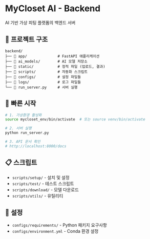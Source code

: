 # MyCloset AI - Backend

AI 기반 가상 피팅 플랫폼의 백엔드 서버

## 📁 프로젝트 구조

```
backend/
├── 📂 app/              # FastAPI 애플리케이션
├── 📂 ai_models/        # AI 모델 저장소
├── 📂 static/           # 정적 파일 (업로드, 결과)
├── 📂 scripts/          # 자동화 스크립트
├── 📂 configs/          # 설정 파일들
├── 📂 logs/             # 로그 파일들
└── 📄 run_server.py     # 서버 실행
```

## 🚀 빠른 시작

```bash
# 1. 가상환경 활성화
source mycloset_env/bin/activate  # 또는 source venv/bin/activate

# 2. 서버 실행
python run_server.py

# 3. API 문서 확인
# http://localhost:8000/docs
```

## 📋 스크립트

- `scripts/setup/` - 설치 및 설정
- `scripts/test/` - 테스트 스크립트
- `scripts/download/` - 모델 다운로드
- `scripts/utils/` - 유틸리티

## 🔧 설정

- `configs/requirements/` - Python 패키지 요구사항
- `configs/environment.yml` - Conda 환경 설정
